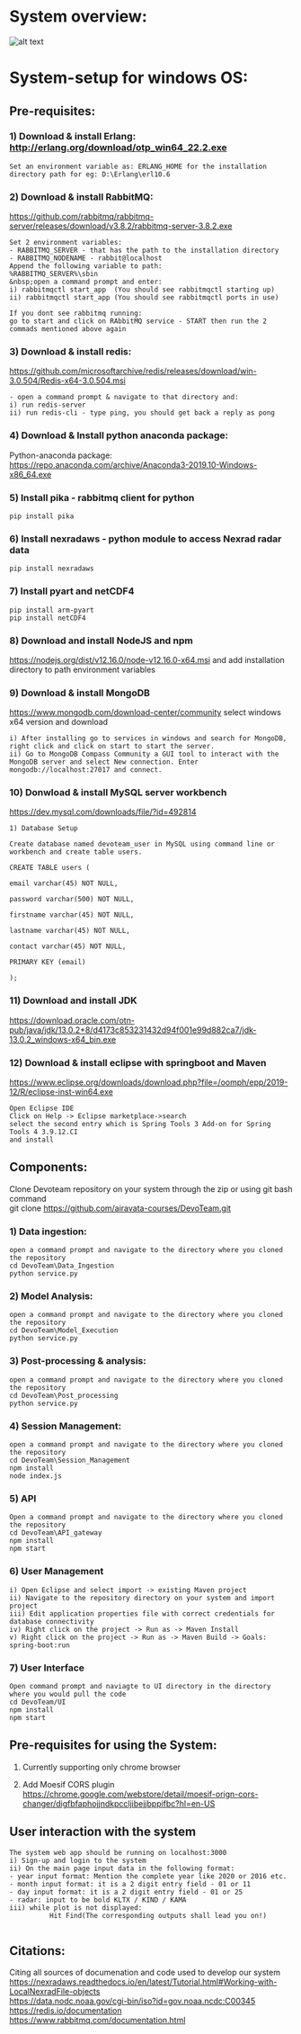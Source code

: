 # System overview:
![alt text](https://github.com/airavata-courses/DevoTeam/blob/Milestone-1/Architecture.png)

# System-setup for windows OS:   
## Pre-requisites:   
### 1) Download & install Erlang: http://erlang.org/download/otp_win64_22.2.exe  
```
Set an environment variable as: ERLANG_HOME for the installation  
directory path for eg: D:\Erlang\erl10.6    
```

### 2) Download & install RabbitMQ:  
https://github.com/rabbitmq/rabbitmq-server/releases/download/v3.8.2/rabbitmq-server-3.8.2.exe  
```
Set 2 environment variables:  
- RABBITMQ_SERVER - that has the path to the installation directory  
- RABBITMQ_NODENAME - rabbit@localhost  
Append the following variable to path:  
%RABBITMQ_SERVER%\sbin      
&nbsp;open a command prompt and enter:  
i) rabbitmqctl start_app  (You should see rabbitmqctl starting up)   
ii) rabbitmqctl start_app (You should see rabbitmqctl ports in use)  

If you dont see rabbitmq running:
go to start and click on RAbbitMQ service - START then run the 2 commads mentioned above again
```

### 3) Download & install redis:
https://github.com/microsoftarchive/redis/releases/download/win-3.0.504/Redis-x64-3.0.504.msi  
```
- open a command prompt & navigate to that directory and:
i) run redis-server
ii) run redis-cli - type ping, you should get back a reply as pong
```

### 4) Download & Install python anaconda package:
Python-anaconda package: https://repo.anaconda.com/archive/Anaconda3-2019.10-Windows-x86_64.exe

### 5) Install pika - rabbitmq client for python  
```
pip install pika
```

### 6) Install nexradaws - python module to access Nexrad radar data 
```
pip install nexradaws
```  

### 7) Install pyart and netCDF4
```
pip install arm-pyart
pip install netCDF4
```
### 8) Download and install NodeJS and npm
https://nodejs.org/dist/v12.16.0/node-v12.16.0-x64.msi and add installation directory to path environment variables

### 9) Download & install MongoDB
https://www.mongodb.com/download-center/community select windows x64 version and download
```
i) After installing go to services in windows and search for MongoDB, right click and click on start to start the server.
ii) Go to MongoDB Compass Community a GUI tool to interact with the MongoDB server and select New connection. Enter mongodb://localhost:27017 and connect.  
```

### 10) Donwload & install MySQL server workbench  
https://dev.mysql.com/downloads/file/?id=492814
```
1) Database Setup

Create database named devoteam_user in MySQL using command line or workbench and create table users.

CREATE TABLE users (

email varchar(45) NOT NULL,

password varchar(500) NOT NULL,

firstname varchar(45) NOT NULL,

lastname varchar(45) NOT NULL,

contact varchar(45) NOT NULL,

PRIMARY KEY (email)

);
```

### 11) Download and install JDK
https://download.oracle.com/otn-pub/java/jdk/13.0.2+8/d4173c853231432d94f001e99d882ca7/jdk-13.0.2_windows-x64_bin.exe

### 12) Download & install eclipse with springboot and Maven
https://www.eclipse.org/downloads/download.php?file=/oomph/epp/2019-12/R/eclipse-inst-win64.exe
```
Open Eclipse IDE
Click on Help -> Eclipse marketplace->search 
select the second entry which is Spring Tools 3 Add-on for Spring Tools 4 3.9.12.CI
and install
```

## Components:
Clone Devoteam repository on your system through the zip or using git bash command  
git clone https://github.com/airavata-courses/DevoTeam.git
### 1) Data ingestion:
```
open a command prompt and navigate to the directory where you cloned the repository  
cd DevoTeam\Data_Ingestion  
python service.py
```
### 2) Model Analysis:
```
open a command prompt and navigate to the directory where you cloned the repository  
cd DevoTeam\Model_Execution
python service.py
```
### 3) Post-processing & analysis:
```
open a command prompt and navigate to the directory where you cloned the repository  
cd DevoTeam\Post_processing
python service.py
```  
### 4) Session Management:     
```
open a command prompt and navigate to the directory where you cloned the repository  
cd DevoTeam\Session_Management
npm install
node index.js
```  

### 5) API   
```
Open a command prompt and navigate to the directory where you cloned the repository  
cd DevoTeam\API_gateway
npm install
npm start
```  

### 6) User Management  
```
i) Open Eclipse and select import -> existing Maven project  
ii) Navigate to the repository directory on your system and import project  
iii) Edit application properties file with correct credentials for database connectivity  
iv) Right click on the project -> Run as -> Maven Install  
v) Right click on the project -> Run as -> Maven Build -> Goals: spring-boot:run
```

### 7) User Interface
```
Open command prompt and naviagte to UI directory in the directory where you would pull the code
cd DevoTeam/UI
npm install
npm start
```
## Pre-requisites for using the System:  
1) Currently supporting only chrome browser

2) Add Moesif CORS plugin https://chrome.google.com/webstore/detail/moesif-orign-cors-changer/digfbfaphojjndkpccljibejjbppifbc?hl=en-US 

## User interaction with the system
```
The system web app should be running on localhost:3000
i) Sign-up and login to the system  
ii) On the main page input data in the following format:
- year input format: Mention the complete year like 2020 or 2016 etc.  
- month input format: it is a 2 digit entry field - 01 or 11  
- day input format: it is a 2 digit entry field - 01 or 25  
- radar: input to be bold KLTX / KIND / KAMA  
iii) while plot is not displayed:  
          Hit Find(The corresponding outputs shall lead you on!)
          
```

## Citations:
Citing all sources of documenation and code used to develop our system  
https://nexradaws.readthedocs.io/en/latest/Tutorial.html#Working-with-LocalNexradFile-objects  
https://data.nodc.noaa.gov/cgi-bin/iso?id=gov.noaa.ncdc:C00345  
https://redis.io/documentation  
https://www.rabbitmq.com/documentation.html  

